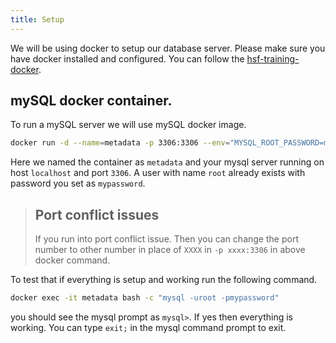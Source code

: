 ```yaml
---
title: Setup
---
```

We will be using docker to setup our database server. Please make sure you have docker installed and configured.
You can follow the [hsf-training-docker](https://hsf-training.github.io/hsf-training-docker/setup.html).

## mySQL docker container.
To run a mySQL server we will use mySQL docker image.
~~~bash
docker run -d --name=metadata -p 3306:3306 --env="MYSQL_ROOT_PASSWORD=mypassword" mysql
~~~
Here we named the container as ``metadata`` and your mysql server running on host ``localhost`` and port ``3306``. 
A user with name ``root`` already exists with password you set as ``mypassword``.

> ## Port conflict issues
> If you run into port conflict issue. Then you can change the port number to other number in place of ``XXXX`` in ``-p xxxx:3306`` in above docker command.

To test that if everything is setup and working run the following command.
~~~bash
docker exec -it metadata bash -c "mysql -uroot -pmypassword"
~~~
you should see the mysql prompt as ``mysql>``. If yes then everything is working. You can type ``exit;`` in the mysql command prompt to exit.


